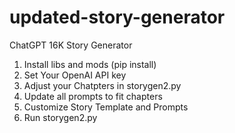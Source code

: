 # updated-story-generator
ChatGPT 16K Story Generator

1. Install libs and mods (pip install)
2. Set Your OpenAI API key
3. Adjust your Chatpters in storygen2.py
4. Update all prompts to fit chapters
5. Customize Story Template and Prompts
6. Run storygen2.py
